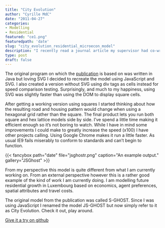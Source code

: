 ```yaml
---
title: "City Evolution"
author: "Cyrille MdC"
date: "2011-04-27"
categories:
- Modelling
- Residential
featured: "ce1.png"
featuredpath: 'date'
slug: "city_evolution_residential_microecon_model"
description: "I recently read a journal article my supervisor had co-written and thought “I can replicate this!”. The article clearly laid out a method for creating a model that would distribute houses around a central business district based on the preferences of the agents and other model parameters."
type: post
draft: false
---
```


The original program on which the [publication](https://link.springer.com/chapter/10.1007%2F978-3-642-02466-5_40) is based on was written in Java but loving SVG I decided to recreate the model using JavaScript and SVG. I also created a version without SVG using div tags as cells instead for speed comparison testing. Surprisingly, and much to my happiness, using SVG was slightly faster than using the DOM to display square cells.

After getting a working version using squares I started thinking about how the resulting road and housing pattern would change when using a hexagonal grid rather than the square. The final product lets you run both square and hex lattice models side by side. I’ve spend a little time making it efficient enough so it’s not boring to watch. While I have in mind some improvements I could make to greatly increase the speed (x100) I have other projects calling. Using Google Chrome makes it run a little faster. As usual IE9 fails miserably to conform to standards and can’t begin to function.

{{< fancybox path="date" file="jsghostr.png" caption="An example output." gallery="JSGhost" >}}

From my perspective this model is quite different from what I am currently working on. From an external perspective however this is a rather good example of the kind of work I am currently doing. I am modelling future residential growth in Luxembourg based on economics, agent preferences, spatial attributes and travel costs.

The original model from the publication was called S-GHOST. Since I was using JavaScript I renamed the model JS-GHOST but now simply refer to it as City Evolution. Check it out, play around.

[Give it a try on github](https://serialc.github.io/city_evolution/)
